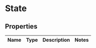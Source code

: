# State

## Properties

|Name | Type | Description | Notes|
|------------ | ------------- | ------------- | -------------|



